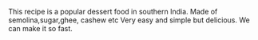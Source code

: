This recipe is a popular dessert food in southern India.
Made of semolina,sugar,ghee, cashew etc
Very easy and simple but delicious.
We can make it so fast.